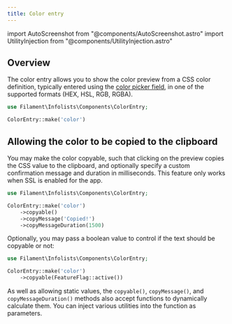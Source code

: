 ```yaml
---
title: Color entry
---
```

import AutoScreenshot from "@components/AutoScreenshot.astro"
import UtilityInjection from "@components/UtilityInjection.astro"

## Overview

The color entry allows you to show the color preview from a CSS color definition, typically entered using the [color picker field](../forms/color-picker), in one of the supported formats (HEX, HSL, RGB, RGBA).

```php
use Filament\Infolists\Components\ColorEntry;

ColorEntry::make('color')
```

<AutoScreenshot name="infolists/entries/color/simple" alt="Color entry" version="4.x" />

## Allowing the color to be copied to the clipboard

You may make the color copyable, such that clicking on the preview copies the CSS value to the clipboard, and optionally specify a custom confirmation message and duration in milliseconds. This feature only works when SSL is enabled for the app.

```php
use Filament\Infolists\Components\ColorEntry;

ColorEntry::make('color')
    ->copyable()
    ->copyMessage('Copied!')
    ->copyMessageDuration(1500)
```

<AutoScreenshot name="infolists/entries/color/copyable" alt="Color entry with a button to copy it" version="4.x" />

Optionally, you may pass a boolean value to control if the text should be copyable or not:

```php
use Filament\Infolists\Components\ColorEntry;

ColorEntry::make('color')
    ->copyable(FeatureFlag::active())
```

<UtilityInjection set="infolistEntries" version="4.x">As well as allowing static values, the `copyable()`, `copyMessage()`, and `copyMessageDuration()` methods also accept functions to dynamically calculate them. You can inject various utilities into the function as parameters.</UtilityInjection>
